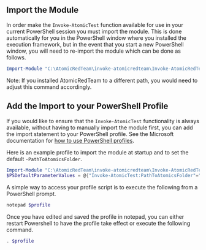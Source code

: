 ## Import the Module

In order make the `Invoke-AtomicTest` function available for use in your current PowerShell session you must import the module. This is done automatically for you in the PowerShell window where you installed the execution framework, but in the event that you start a new PowerShell window, you will need to re-import the module which can be done as follows.

```powershell
Import-Module "C:\AtomicRedTeam\invoke-atomicredteam\Invoke-AtomicRedTeam.psd1" -Force
```

Note: If you installed AtomicRedTeam to a different path, you would need to adjust this command accordingly.

## Add the Import to your PowerShell Profile

If you would like to ensure that the `Invoke-AtomicTest` functionality is always available, without having to manually import the module first, you can add the import statement to your PowerShell profile. See the Microsoft documentation for [how to use PowerShell profiles](https://docs.microsoft.com/en-us/powershell/module/microsoft.powershell.core/about/about_profiles?view=powershell-7).

Here is an example profile to import the module at startup and to set the default `-PathToAtomicsFolder`.

```powershell
Import-Module "C:\AtomicRedTeam\invoke-atomicredteam\Invoke-AtomicRedTeam.psd1" -Force
$PSDefaultParameterValues = @{"Invoke-AtomicTest:PathToAtomicsFolder"="C:\AtomicRedTeam\atomics"}
```

A simple way to access your profile script is to execute the following from a PowerShell prompt.

```powershell
notepad $profile
```

Once you have edited and saved the profile in notepad, you can either restart Powershell to have the profile take effect or execute the following command.

```powershell
. $profile
```